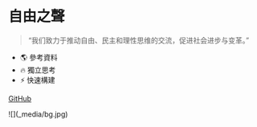# 自由之聲
> “我们致力于推动自由、民主和理性思维的交流，促进社会进步与变革。”

- 🌎 參考資料
- 🔥 獨立思考
- ⚡ 快速構建

[GitHub](https://github.com/gitflee/gitflee.github.io)
<!-- 背景图片 --> ![](_media/bg.jpg)
